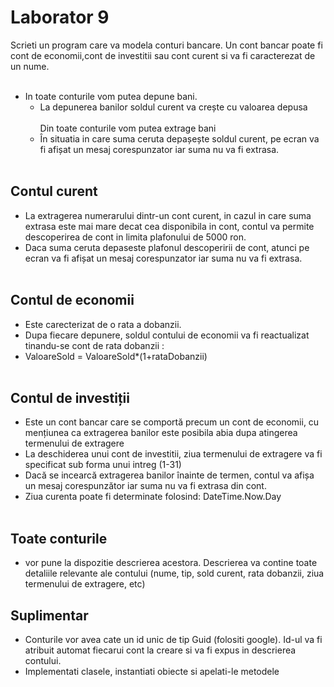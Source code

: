 ﻿# Laborator 9
 Scrieti un program care va modela conturi bancare. Un cont bancar poate fi cont de economii,cont de investitii sau cont curent si va fi caracterezat de un nume.
<br><br>
- In toate conturile vom putea depune bani.
    - La depunerea banilor soldul curent va crește cu valoarea depusa
<br><br>
Din toate conturile vom putea extrage bani
    * În situatia in care suma ceruta depașește soldul curent, pe ecran va fi afișat un mesaj corespunzator iar suma nu va fi extrasa.
<br><br>
## Contul curent
- La extragerea numerarului dintr-un cont curent, in cazul in care suma extrasa este mai mare decat cea disponibila in cont, contul va permite descoperirea de cont in limita plafonului de 5000 ron.
- Daca suma ceruta depaseste plafonul descoperirii de cont, atunci pe ecran va fi afișat un mesaj corespunzator iar suma nu va fi extrasa.
<br><br>
## Contul de economii
- Este carecterizat de o rata a dobanzii.
- Dupa fiecare depunere, soldul contului de economii va fi reactualizat tinandu-se cont de rata dobanzii :
- ValoareSold = ValoareSold*(1+rataDobanzii)
<br><br>
## Contul de investiții 
- Este un cont bancar care se comportă precum un cont de economii, cu mențiunea ca extragerea banilor este posibila abia dupa atingerea termenului de extragere
- La deschiderea unui cont de investitii, ziua termenului de extragere va fi specificat sub forma unui intreg (1-31)
- Dacă se incearcă extragerea banilor înainte de termen, contul va afișa un mesaj corespunzător iar suma nu va fi extrasa din cont.
- Ziua curenta poate fi determinate folosind: DateTime.Now.Day
<br><br>
## Toate conturile 
- vor pune la dispozitie descrierea acestora. Descrierea va contine toate detaliile relevante ale contului (nume, tip, sold curent, rata dobanzii, ziua termenului de extragere, etc)

## Suplimentar
- Conturile vor avea cate un id unic de tip Guid (folositi google). Id-ul va fi atribuit automat fiecarui cont la creare si va fi expus in descrierea contului.
- Implementati clasele, instantiati obiecte si apelati-le metodele

